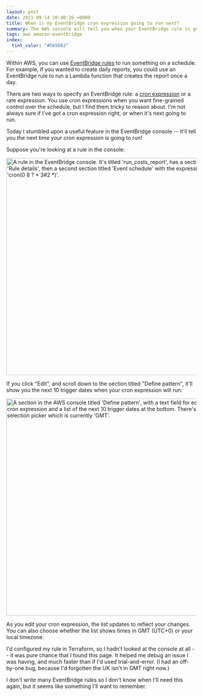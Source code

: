 ```yaml
---
layout: post
date: 2021-09-14 20:40:26 +0000
title: When is my EventBridge cron expression going to run next?
summary: The AWS console will tell you when your EventBridge rule is going to run… if you know where to look.
tags: aws amazon-eventbridge
index:
  tint_color: "#565b62"
---
```


Within AWS, you can use [EventBridge rules] to run something on a schedule.
For example, if you wanted to create daily reports, you could use an EventBridge rule to run a Lambda function that creates the report once a day.

There are two ways to specify an EventBridge rule: a [cron expression] or a rate expression.
You use cron expressions when you want fine-grained control over the schedule, but I find them tricky to reason about.
I'm not always sure if I've got a cron expression right, or when it's next going to run.

Today I stumbled upon a useful feature in the EventBridge console -- it'll tell you the next time your cron expression is going to run!

Suppose you're looking at a rule in the console:

<img src="/images/2021/eventbridge_rule_2x.png" srcset="/images/2021/eventbridge_rule_1x.png 1x, /images/2021/eventbridge_rule_2x.png 2x" style="width: 574px;" alt="A rule in the EventBridge console. It's titled 'run_costs_report', has a section titled 'Rule details', then a second section titled 'Event schedule' with the expression 'cron(0 8 ? * 3#2 *)'.">

If you click "Edit", and scroll down to the section titled "Define pattern", it'll show you the next 10 trigger dates when your cron expression will run:

<img src="/images/2021/eventbridge_trigger_dates_2x.png" srcset="/images/2021/eventbridge_trigger_dates_1x.png 1x, /images/2021/eventbridge_trigger_dates_2x.png 2x" style="width: 574px;" alt="A section in the AWS console titled 'Define pattern', with a text field for editing a cron expression and a list of the next 10 trigger dates at the bottom. There's a selection picker which is currently 'GMT'.">

As you edit your cron expression, the list updates to reflect your changes.
You can also choose whether the list shows times in GMT (UTC+0) or your local timezone.

I'd configured my rule in Terraform, so I hadn't looked at the console at all -- it was pure chance that I found this page.
It helped me debug an issue I was having, and much faster than if I'd used trial-and-error.
(I had an off-by-one bug, because I'd forgotten the UK isn't in GMT right now.)

I don't write many EventBridge rules so I don't know when I'll need this again, but it seems like something I'll want to remember.

[EventBridge rules]: https://docs.aws.amazon.com/eventbridge/latest/userguide/eb-create-rule-schedule.html
[cron expression]: https://docs.aws.amazon.com/eventbridge/latest/userguide/eb-create-rule-schedule.html#eb-cron-expressions
